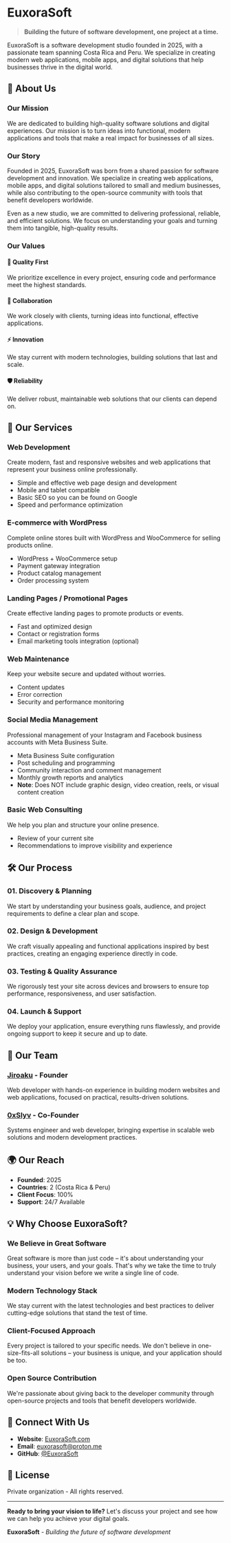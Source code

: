 # EuxoraSoft

> **Building the future of software development, one project at a time.**

EuxoraSoft is a software development studio founded in 2025, with a passionate team spanning Costa Rica and Peru. We specialize in creating modern web applications, mobile apps, and digital solutions that help businesses thrive in the digital world.

## 🌟 About Us

### Our Mission
We are dedicated to building high-quality software solutions and digital experiences. Our mission is to turn ideas into functional, modern applications and tools that make a real impact for businesses of all sizes.

### Our Story
Founded in 2025, EuxoraSoft was born from a shared passion for software development and innovation. We specialize in creating web applications, mobile apps, and digital solutions tailored to small and medium businesses, while also contributing to the open-source community with tools that benefit developers worldwide.

Even as a new studio, we are committed to delivering professional, reliable, and efficient solutions. We focus on understanding your goals and turning them into tangible, high-quality results.

### Our Values

#### 🎯 Quality First
We prioritize excellence in every project, ensuring code and performance meet the highest standards.

#### 🤝 Collaboration
We work closely with clients, turning ideas into functional, effective applications.

#### ⚡ Innovation
We stay current with modern technologies, building solutions that last and scale.

#### 🛡️ Reliability
We deliver robust, maintainable web solutions that our clients can depend on.

## 🚀 Our Services

### Web Development
Create modern, fast and responsive websites and web applications that represent your business online professionally.
- Simple and effective web page design and development
- Mobile and tablet compatible
- Basic SEO so you can be found on Google
- Speed and performance optimization

### E-commerce with WordPress
Complete online stores built with WordPress and WooCommerce for selling products online.
- WordPress + WooCommerce setup
- Payment gateway integration
- Product catalog management
- Order processing system

### Landing Pages / Promotional Pages
Create effective landing pages to promote products or events.
- Fast and optimized design
- Contact or registration forms
- Email marketing tools integration (optional)

### Web Maintenance
Keep your website secure and updated without worries.
- Content updates
- Error correction
- Security and performance monitoring

### Social Media Management
Professional management of your Instagram and Facebook business accounts with Meta Business Suite.
- Meta Business Suite configuration
- Post scheduling and programming
- Community interaction and comment management
- Monthly growth reports and analytics
- **Note**: Does NOT include graphic design, video creation, reels, or visual content creation

### Basic Web Consulting
We help you plan and structure your online presence.
- Review of your current site
- Recommendations to improve visibility and experience

## 🛠️ Our Process

### 01. Discovery & Planning
We start by understanding your business goals, audience, and project requirements to define a clear plan and scope.

### 02. Design & Development
We craft visually appealing and functional applications inspired by best practices, creating an engaging experience directly in code.

### 03. Testing & Quality Assurance
We rigorously test your site across devices and browsers to ensure top performance, responsiveness, and user satisfaction.

### 04. Launch & Support
We deploy your application, ensure everything runs flawlessly, and provide ongoing support to keep it secure and up to date.

## 👥 Our Team

### [Jiroaku](https://github.com/Jiroaku) - Founder
Web developer with hands-on experience in building modern websites and web applications, focused on practical, results-driven solutions.

### [0xSlyv](https://github.com/0xSlyv) - Co-Founder
Systems engineer and web developer, bringing expertise in scalable web solutions and modern development practices.

## 🌍 Our Reach

- **Founded**: 2025
- **Countries**: 2 (Costa Rica & Peru)
- **Client Focus**: 100%
- **Support**: 24/7 Available

## 💡 Why Choose EuxoraSoft?

### We Believe in Great Software
Great software is more than just code – it's about understanding your business, your users, and your goals. That's why we take the time to truly understand your vision before we write a single line of code.

### Modern Technology Stack
We stay current with the latest technologies and best practices to deliver cutting-edge solutions that stand the test of time.

### Client-Focused Approach
Every project is tailored to your specific needs. We don't believe in one-size-fits-all solutions – your business is unique, and your application should be too.

### Open Source Contribution
We're passionate about giving back to the developer community through open-source projects and tools that benefit developers worldwide.

## 🔗 Connect With Us

- **Website**: [EuxoraSoft.com](https://euxorasoft.com)
- **Email**: euxorasoft@proton.me
- **GitHub**: [@EuxoraSoft](https://github.com/EuxoraSoft)

## 📄 License

Private organization - All rights reserved.

---

**Ready to bring your vision to life?** Let's discuss your project and see how we can help you achieve your digital goals.

**EuxoraSoft** - *Building the future of software development*
